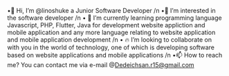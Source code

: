 •👋 Hi, I’m @linoshuke a Junior Software Developer /n
•👀 I’m interested in the software developer /n
• 🚀 I’m currently learning programming language Javascript, PHP, Flutter, Java for development website appliction and mobile application and any more language relating to website application and mobile application development /n
• 🔥 I’m looking to collaborate on with you in the world of technology, one of which is developing software based on website applications and mobile applications /n
•📫 How to reach me? You can contact me via e-mail @Dedeichsan.r15@gmail.com
